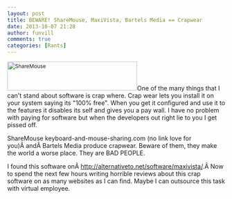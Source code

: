 ```yaml
---
layout: post
title: BEWARE! ShareMouse, MaxiVista, Bartels Media == Crapwear
date: 2013-10-07 21:28
author: funvill
comments: true
categories: [Rants]
---
```

<img class="size-medium wp-image-3495 alignright" style="font-size: 12px; line-height: 18px;" alt="ShareMouse" src="http://www.abluestar.com/blog/wp-content/uploads/2013/10/ShareMouse-300x67.png" width="300" height="67" />One of the many things that I can't stand about software is crap where. Crap wear lets you install it on your system saying its "100% free". When you get it configured and use it to the features it disables its self and gives you a pay wall. I have no problem with paying for software but when the developers out right lie to you I get pissed off.

ShareMouse keyboard-and-mouse-sharing.com (no link love for you)Â andÂ Bartels Media produce crapwear. Beware of them, they make the world a worse place. They are BAD PEOPLE.

I found this software onÂ <a href="http://alternativeto.net/software/maxivista/">http://alternativeto.net/software/maxivista/</a>.Â Now to spend the next few hours writing horrible reviews about this crap software on as many websites as I can find. Maybe I can outsource this task with virtual employee.

&nbsp;

